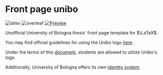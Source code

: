 # Front page unibo

![latex](https://img.shields.io/badge/LaTeX-008080.svg?style=plain&logo=LaTeX&logoColor=white)
![overleaf](https://img.shields.io/badge/Overleaf-47A141.svg?plain&logo=Overleaf&logoColor=white)
[![Preview](https://img.shields.io/badge/Click%20for%20preview-24292e)](https://github.com/micheledinelli/frontespizio-unibo/tree/main/pdf/sample.pdf)

Unofficial University of Bologna thesis' front page template for $\LaTeX$.

You may find official guidelines for using the Unibo logo [here](https://www.unibo.it/it/ateneo/chi-siamo/immagine-identita-e-marchio).

Under the terms of this [document](https://www.unibo.it/it/ateneo/chi-siamo/immagine-identita-e-marchio/utilizzo-del-marchio-di-ateneo-nelle-tesi-elaborati), students are allowed to utilize Unibo's logo.

Additionally, University of Bologna offers its own [identity system](https://www.unibo.it/it/allegati/SistemaIdentitUniversitBologna.pdf/@@download/file/Sistema%20di%20identita%20di%20Ateneo.pdf).
